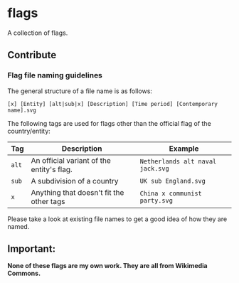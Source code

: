 # flags

A collection of flags.

## Contribute

### Flag file naming guidelines

The general structure of a file name is as follows:

```
[x] [Entity] [alt|sub|x] [Description] [Time period] [Contemporary name].svg
```

The following tags are used for flags other than the official flag of the country/entity:

| Tag | Description | Example |
|-----|-------------|---------|
| `alt` | An official variant of the entity's flag. | `Netherlands alt naval jack.svg` |
| `sub` | A subdivision of a country | `UK sub England.svg` |
| `x`   | Anything that doesn't fit the other tags | `China x communist party.svg` |

Please take a look at existing file names to get a good idea of how they are named.

## Important:

**None of these flags are my own work. They are all from Wikimedia Commons.**

